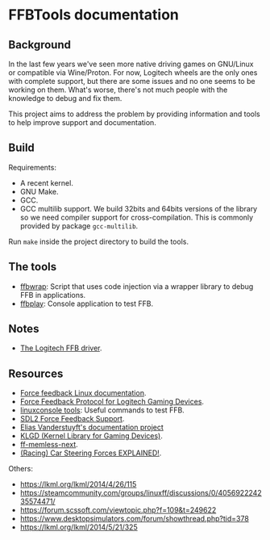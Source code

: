 # FFBTools documentation

## Background

In the last few years we've seen more native driving games on GNU/Linux or
compatible via Wine/Proton. For now, Logitech wheels are the only ones with
complete support, but there are some issues and no one seems to be working on
them. What's worse, there's not much people with the knowledge to debug and fix
them.

This project aims to address the problem by providing information and tools to
help improve support and documentation.

## Build

Requirements:

 - A recent kernel.
 - GNU Make.
 - GCC.
 - GCC multilib support. We build 32bits and 64bits versions of the library so
   we need compiler support for cross-compilation. This is commonly provided by
   package `gcc-multilib`.

Run `make` inside the project directory to build the tools.

## The tools

 - [ffbwrap](ffbwrap.md): Script that uses code injection via a wrapper library
   to debug FFB in applications.
 - [ffbplay](ffbplay.md): Console application to test FFB.

## Notes

 - [The Logitech FFB driver](hid-lg4ff.md).

## Resources

 - [Force feedback Linux documentation](https://www.kernel.org/doc/html/latest/input/ff.html).
 - [Force Feedback Protocol for Logitech Gaming Devices](https://opensource.logitech.com/opensource/index.php/Technical_Information).
 - [linuxconsole tools](https://github.com/flosse/linuxconsole): Useful commands to test FFB.
 - [SDL2 Force Feedback Support](https://wiki.libsdl.org/CategoryForceFeedback).
 - [Elias Vanderstuyft's documentation project](https://github.com/Eliasvan/Linux-Force-Feedback)
 - [KLGD (Kernel Library for Gaming Devices)](KLGD.md).
 - [ff-memless-next](https://gitorious.org/linux-ff-memless-next/linux-ff-memless-next).
 - [(Racing) Car Steering Forces EXPLAINED!](https://www.youtube.com/watch?v=pCq01LHaIVg).

Others:
 - https://lkml.org/lkml/2014/4/26/115
 - https://steamcommunity.com/groups/linuxff/discussions/0/405692224235574471/
 - https://forum.scssoft.com/viewtopic.php?f=109&t=249622
 - https://www.desktopsimulators.com/forum/showthread.php?tid=378
 - https://lkml.org/lkml/2014/5/21/325
